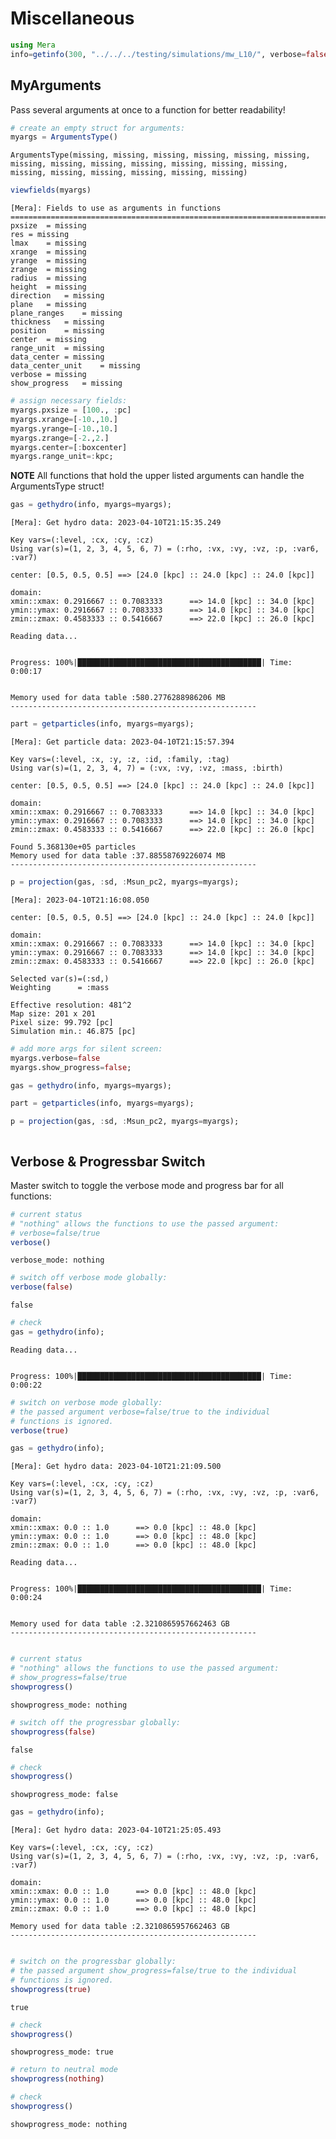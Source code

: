 # Miscellaneous


```julia
using Mera
info=getinfo(300, "../../../testing/simulations/mw_L10/", verbose=false);
```

## MyArguments

Pass several arguments at once to a function for better readability!


```julia
# create an empty struct for arguments:
myargs = ArgumentsType()
```




    ArgumentsType(missing, missing, missing, missing, missing, missing, missing, missing, missing, missing, missing, missing, missing, missing, missing, missing, missing, missing, missing)




```julia
viewfields(myargs)
```

    
    [Mera]: Fields to use as arguments in functions
    =======================================================================
    pxsize	= missing
    res	= missing
    lmax	= missing
    xrange	= missing
    yrange	= missing
    zrange	= missing
    radius	= missing
    height	= missing
    direction	= missing
    plane	= missing
    plane_ranges	= missing
    thickness	= missing
    position	= missing
    center	= missing
    range_unit	= missing
    data_center	= missing
    data_center_unit	= missing
    verbose	= missing
    show_progress	= missing
    



```julia
# assign necessary fields:
myargs.pxsize = [100., :pc]
myargs.xrange=[-10.,10.]
myargs.yrange=[-10.,10.]
myargs.zrange=[-2.,2.]
myargs.center=[:boxcenter]
myargs.range_unit=:kpc;
```

<div class="alert alert-block alert-info"> <b>NOTE</b> All functions that hold the upper listed arguments can handle the ArgumentsType struct! </div>


```julia
gas = gethydro(info, myargs=myargs);
```

    [Mera]: Get hydro data: 2023-04-10T21:15:35.249
    
    Key vars=(:level, :cx, :cy, :cz)
    Using var(s)=(1, 2, 3, 4, 5, 6, 7) = (:rho, :vx, :vy, :vz, :p, :var6, :var7) 
    
    center: [0.5, 0.5, 0.5] ==> [24.0 [kpc] :: 24.0 [kpc] :: 24.0 [kpc]]
    
    domain:
    xmin::xmax: 0.2916667 :: 0.7083333  	==> 14.0 [kpc] :: 34.0 [kpc]
    ymin::ymax: 0.2916667 :: 0.7083333  	==> 14.0 [kpc] :: 34.0 [kpc]
    zmin::zmax: 0.4583333 :: 0.5416667  	==> 22.0 [kpc] :: 26.0 [kpc]
    
    Reading data...


    Progress: 100%|█████████████████████████████████████████| Time: 0:00:17


    Memory used for data table :580.2776288986206 MB
    -------------------------------------------------------
    



```julia
part = getparticles(info, myargs=myargs);
```

    [Mera]: Get particle data: 2023-04-10T21:15:57.394
    
    Key vars=(:level, :x, :y, :z, :id, :family, :tag)
    Using var(s)=(1, 2, 3, 4, 7) = (:vx, :vy, :vz, :mass, :birth) 
    
    center: [0.5, 0.5, 0.5] ==> [24.0 [kpc] :: 24.0 [kpc] :: 24.0 [kpc]]
    
    domain:
    xmin::xmax: 0.2916667 :: 0.7083333  	==> 14.0 [kpc] :: 34.0 [kpc]
    ymin::ymax: 0.2916667 :: 0.7083333  	==> 14.0 [kpc] :: 34.0 [kpc]
    zmin::zmax: 0.4583333 :: 0.5416667  	==> 22.0 [kpc] :: 26.0 [kpc]
    
    Found 5.368130e+05 particles
    Memory used for data table :37.88558769226074 MB
    -------------------------------------------------------
    



```julia
p = projection(gas, :sd, :Msun_pc2, myargs=myargs);
```

    [Mera]: 2023-04-10T21:16:08.050
    
    center: [0.5, 0.5, 0.5] ==> [24.0 [kpc] :: 24.0 [kpc] :: 24.0 [kpc]]
    
    domain:
    xmin::xmax: 0.2916667 :: 0.7083333  	==> 14.0 [kpc] :: 34.0 [kpc]
    ymin::ymax: 0.2916667 :: 0.7083333  	==> 14.0 [kpc] :: 34.0 [kpc]
    zmin::zmax: 0.4583333 :: 0.5416667  	==> 22.0 [kpc] :: 26.0 [kpc]
    
    Selected var(s)=(:sd,) 
    Weighting      = :mass
    
    Effective resolution: 481^2
    Map size: 201 x 201
    Pixel size: 99.792 [pc]
    Simulation min.: 46.875 [pc]
    



```julia
# add more args for silent screen:
myargs.verbose=false
myargs.show_progress=false;
```


```julia
gas = gethydro(info, myargs=myargs);
```


```julia
part = getparticles(info, myargs=myargs);
```


```julia
p = projection(gas, :sd, :Msun_pc2, myargs=myargs);
```


```julia

```

## Verbose & Progressbar Switch
Master switch to toggle the verbose mode and progress bar for all functions:


```julia
# current status
# "nothing" allows the functions to use the passed argument: 
# verbose=false/true
verbose()
```

    verbose_mode: nothing



```julia
# switch off verbose mode globally:
verbose(false)
```




    false




```julia
# check
gas = gethydro(info);
```

    Reading data...


    Progress: 100%|█████████████████████████████████████████| Time: 0:00:22



```julia
# switch on verbose mode globally:
# the passed argument verbose=false/true to the individual
# functions is ignored.
verbose(true)
```


```julia
gas = gethydro(info);
```

    [Mera]: Get hydro data: 2023-04-10T21:21:09.500
    
    Key vars=(:level, :cx, :cy, :cz)
    Using var(s)=(1, 2, 3, 4, 5, 6, 7) = (:rho, :vx, :vy, :vz, :p, :var6, :var7) 
    
    domain:
    xmin::xmax: 0.0 :: 1.0  	==> 0.0 [kpc] :: 48.0 [kpc]
    ymin::ymax: 0.0 :: 1.0  	==> 0.0 [kpc] :: 48.0 [kpc]
    zmin::zmax: 0.0 :: 1.0  	==> 0.0 [kpc] :: 48.0 [kpc]
    
    Reading data...


    Progress: 100%|█████████████████████████████████████████| Time: 0:00:24


    Memory used for data table :2.3210865957662463 GB
    -------------------------------------------------------
    



```julia

```


```julia
# current status
# "nothing" allows the functions to use the passed argument: 
# show_progress=false/true
showprogress()
```

    showprogress_mode: nothing



```julia
# switch off the progressbar globally:
showprogress(false)
```




    false




```julia
# check
showprogress()
```

    showprogress_mode: false



```julia
gas = gethydro(info);
```

    [Mera]: Get hydro data: 2023-04-10T21:25:05.493
    
    Key vars=(:level, :cx, :cy, :cz)
    Using var(s)=(1, 2, 3, 4, 5, 6, 7) = (:rho, :vx, :vy, :vz, :p, :var6, :var7) 
    
    domain:
    xmin::xmax: 0.0 :: 1.0  	==> 0.0 [kpc] :: 48.0 [kpc]
    ymin::ymax: 0.0 :: 1.0  	==> 0.0 [kpc] :: 48.0 [kpc]
    zmin::zmax: 0.0 :: 1.0  	==> 0.0 [kpc] :: 48.0 [kpc]
    
    Memory used for data table :2.3210865957662463 GB
    -------------------------------------------------------
    



```julia

```


```julia
# switch on the progressbar globally:
# the passed argument show_progress=false/true to the individual
# functions is ignored.
showprogress(true)
```




    true




```julia
# check
showprogress()
```

    showprogress_mode: true



```julia
# return to neutral mode
showprogress(nothing)
```


```julia
# check
showprogress()
```

    showprogress_mode: nothing



```julia

```
